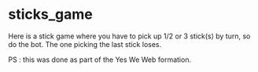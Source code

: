 # sticks_game

Here is a stick game where you have to pick up 1/2 or 3 stick(s) by turn, so do the bot.
The one picking the last stick loses.


PS : this was done as part of the Yes We Web formation.
